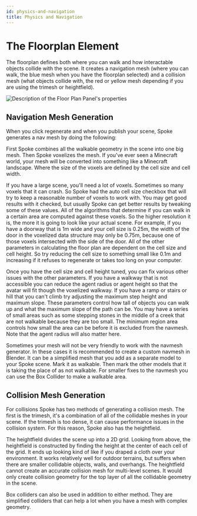 ```yaml
---
id: physics-and-navigation
title: Physics and Navigation
---
```


# The Floorplan Element

The floorplan defines both where you can walk and how interactable objects collide with the scene. It creates a navigation mesh (where you can walk, the blue mesh when you have the floorplan selected) and a collision mesh (what objects collide with, the red or yellow mesh depending if you are using the trimesh or heightfield).

![Description of the Floor Plan Panel's properties](img/FloorPlan.png)


## Navigation Mesh Generation

When you click regenerate and when you publish your scene, Spoke generates a nav mesh by doing the following:

First Spoke combines all the walkable geometry in the scene into one big mesh. Then Spoke voxelizes the mesh. If you've ever seen a Minecraft world, your mesh will be converted into something like a Minecraft landscape. Where the size of the voxels are defined by the cell size and cell width.

If you have a large scene, you'll need a lot of voxels. Sometimes so many voxels that it can crash. So Spoke had the auto cell size checkbox that will try to keep a reasonable number of voxels to work with. You may get good results with it checked, but usually Spoke can get better results by tweaking some of these values. All of the algorithms that determine if you can walk in a certain area are computed against these voxels. So the higher resolution it is, the more it is going to look like your actual scene. For example, if you have a doorway that is 1m wide and your cell size is 0.25m, the width of the door in the voxelized data structure may only be 0.75m, because one of those voxels intersected with the side of the door. All of the other parameters in calculating the floor plan are dependent on the cell size and cell height. So try reducing the cell size to something small like 0.1m and increasing if it refuses to regenerate or takes too long on your computer.

Once you have the cell size and cell height tuned, you can fix various other issues with the other parameters. If you have a walkway that is not accessible you can reduce the agent radius or agent height so that the avatar will fit though the voxelized walkway. If you have a ramp or stairs or hill that you can't climb try adjusting the maximum step height and maximum slope. These parameters control how tall of objects you can walk up and what the maximum slope of the path can be. You may have a series of small areas such as some stepping stones in the middle of a creek that are not walkable because they are too small. The minimum region area controls how small the area can be before it is excluded from the navmesh. Note that the agent radius will also matter here.

Sometimes your mesh will not be very friendly to work with the navmesh generator. In these cases it is recommended to create a custom navmesh in Blender. It can be a simplified mesh that you add as a separate model to your Spoke scene. Mark it as walkable. Then mark the other models that it is taking the place of as not walkable. For smaller fixes to the navmesh you can use the Box Collider to make a walkable area.

## Collision Mesh Generation

For collisions Spoke has two methods of generating a collision mesh. The first is the trimesh, it's a combination of all of the collidable meshes in your scene. If the trimesh is too dense, it can cause performance issues in the collision system. For this reason, Spoke also has the heightfield.

The heightfield divides the scene up into a 2D grid. Looking from above, the heightfield is constructed by finding the height at the center of each cell of the grid. It ends up looking kind of like if you draped a cloth over your environment. It works relatively well for outdoor terrains, but suffers when there are smaller collidable objects, walls, and overhangs. The heightfield cannot create an accurate collision mesh for multi-level scenes. It would only create collision geometry for the top layer of all the collidable geometry in the scene.

Box colliders can also be used in addition to either method. They are simplified colliders that can help a lot when you have a mesh with complex geometry.